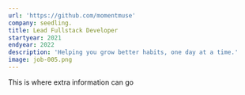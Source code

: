 ```yaml
---
url: 'https://github.com/momentmuse'
company: seedling.
title: Lead Fullstack Developer
startyear: 2021
endyear: 2022
description: 'Helping you grow better habits, one day at a time.'
image: job-005.png
---
```


This is where extra information can go
